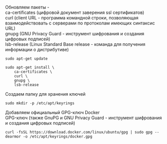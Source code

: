 Обновляем пакеты -  
ca-certificates (цифровой документ заверения ssl сертификатов)  
curl (client URL - программа командной строки, позволяющая взаимодействовать с серверами по протоколам имеющих синтаксис URL)  
gnupg (GNU Privacy Guard - инструмент шифрования и создания цифровых подписей)  
lsb-release (Linux Standard Base release - команда для получения информации о дистрибутиве)  

```
sudo apt-get update
```

```
sudo apt-get install \
    ca-certificates \
    curl \
    gnupg \
    lsb-release
```

Создаем папку для хранения ключей

```
sudo mkdir -p /etc/apt/keyrings
```

Добавляем официальный GPG-ключ Docker  
GPG-ключ (также GnuPG и GNU Privacy Guard - инструмент шифрования и создания цифровых подписей)

```
curl -fsSL https://download.docker.com/linux/ubuntu/gpg | sudo gpg --dearmor -o /etc/apt/keyrings/docker.gpg
```